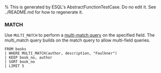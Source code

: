 % This is generated by ESQL's AbstractFunctionTestCase. Do no edit it. See ../README.md for how to regenerate it.

### MATCH
Use `MULTI_MATCH` to perform a [multi-match query](https://www.elastic.co/docs/reference/query-languages/query-dsl/query-dsl-match-query#query-dsl-multi-match-query) on the specified field.
The multi_match query builds on the match query to allow multi-field queries.

```esql
FROM books
| WHERE MULTI_MATCH(author, description, "Faulkner")
| KEEP book_no, author
| SORT book_no
| LIMIT 5
```
